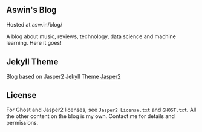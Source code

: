 ## Aswin's Blog

Hosted at asw.in/blog/

A blog about music, reviews, technology, data science and machine learning. Here it goes!


## Jekyll Theme
Blog based on Jasper2 Jekyll Theme
[Jasper2](https://jekyller.github.io/jasper2)

## License
For Ghost and Jasper2 licenses, see `Jasper2 License.txt` and `GHOST.txt`. All the other content on the blog is my own. Contact me for details and permissions.

